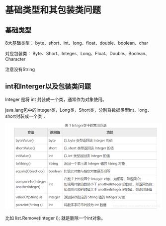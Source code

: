 # 基础类型和其包装类问题

## 基础类型
8大基础类型：
byte、short、int、long、float、double、boolean、char

对应包装类：
Byte、Short、Integer、Long、Float、Double、Boolean、Character

注意没有String

## int和Interger以及包装类问题

Integer 是将 int 封装成一个类，通常作为对象使用。

java.lang包中的Integer类，Long类，Short类，分别将数据类型int、long、short封装成一个类；

![](2022-10-24-22-18-49.png)

比如 list.Remove(Integer i); 就是删除一个int对象。

